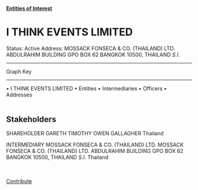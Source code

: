 #### [Entities of Interest](/list.html)
<link rel="stylesheet" type="text/css" href="../../assets/style.css">

<style>
body{background-image:url("http://eoi-graphs.s3-website-eu-west-1.amazonaws.com/I_THINK_EVENTS_LIMITED.png");background-repeat: no-repeat;background-size: contain;}
.markdown>p>span{background-color: white;}
</style>

# I THINK EVENTS LIMITED
<span>Status: Active
Address: MOSSACK FONSECA & CO. (THAILAND) LTD. ABDULRAHIM BUILDING GPO BOX 62 BANGKOK 10500, THAILAND *S.I.*
</span>

---



<div class="legend">
Graph Key
<hr>
<span class="focus">• I THINK EVENTS LIMITED</span>
<span class="entity">• Entities</span>
<span class="intermediary">• Intermediaries</span>
<span class="officer">• Officers</span>
<span class="address">• Addresses</span>
</div><br>


## Stakeholders
<span>SHAREHOLDER
GARETH TIMOTHY OWEN GALLAGHER
Thailand
</span>

<span>INTERMEDIARY
MOSSACK FONSECA & CO. (THAILAND) LTD.
MOSSACK FONSECA & CO. (THAILAND) LTD. ABDULRAHIM BUILDING GPO BOX 62 BANGKOK 10500, THAILAND *S.I.*
Thailand
</span>


<br><br><a class="contribute_button" href="Readme.md">Contribute</a>